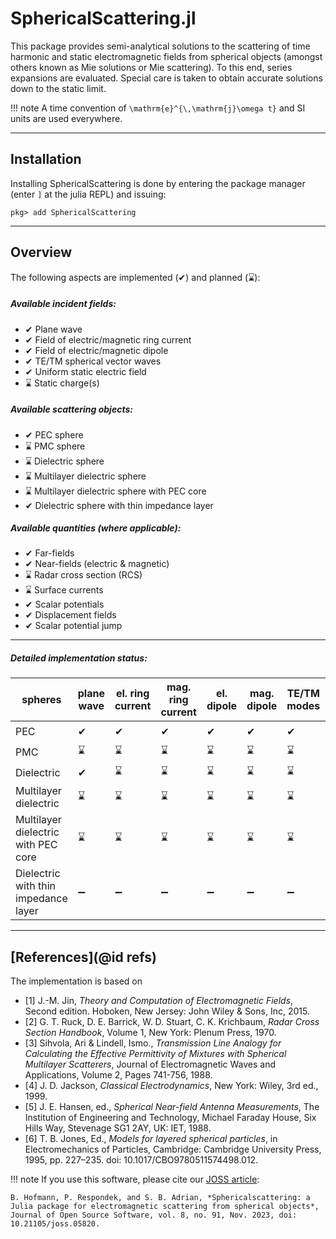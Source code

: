
# SphericalScattering.jl

This package provides semi-analytical solutions to the scattering of time harmonic and static electromagnetic fields from spherical objects (amongst others known as Mie solutions or Mie scattering). 
To this end, series expansions are evaluated. Special care is taken to obtain accurate solutions down to the static limit.

!!! note
    A time convention of ``\mathrm{e}^{\,\mathrm{j}\omega t}`` and SI units are used everywhere.


---
## Installation

Installing SphericalScattering is done by entering the package manager (enter `]` at the julia REPL) and issuing:

```
pkg> add SphericalScattering 
```


---
## Overview

The following aspects are implemented (✔) and planned (⌛):

##### Available incident fields:
- ✔ Plane wave
- ✔ Field of electric/magnetic ring current
- ✔ Field of electric/magnetic dipole
- ✔ TE/TM spherical vector waves
- ✔ Uniform static electric field
- ⌛ Static charge(s)

##### Available scattering objects:
- ✔ PEC sphere
- ⌛ PMC sphere
- ⌛ Dielectric sphere 
- ⌛ Multilayer dielectric sphere 
- ⌛ Multilayer dielectric sphere with PEC core 
- ✔ Dielectric sphere with thin impedance layer

##### Available quantities (where applicable):
- ✔ Far-fields
- ✔ Near-fields (electric & magnetic)
- ⌛ Radar cross section (RCS)
- ⌛ Surface currents
- ✔ Scalar potentials 
- ✔ Displacement fields 
- ✔ Scalar potential jump 

---
##### Detailed implementation status:

| spheres                              | plane wave | el. ring current | mag. ring current | el. dipole | mag. dipole | TE/TM modes | uniform static field | static charge(s) |
|--------------------------------------|------------|------------------|-------------------|------------|-------------|-------------|----------------------|------------------|
| PEC                                  |      ✔     |        ✔         |         ✔         |      ✔     |       ✔     |      ✔      |           ✔          |        ⌛         |
| PMC                                  |      ⌛     |        ⌛         |         ⌛         |      ⌛     |       ⌛     |      ⌛      |           ⌛          |        ⌛        |
| Dielectric                           |      ✔     |        ⌛         |         ⌛         |      ⌛     |       ⌛     |      ⌛      |           ✔          |        ⌛        |
| Multilayer dielectric                |      ⌛     |        ⌛         |         ⌛         |      ⌛     |       ⌛     |      ⌛      |           ✔          |        ⌛        |
| Multilayer dielectric with PEC core  |      ⌛     |        ⌛         |         ⌛         |      ⌛     |       ⌛     |      ⌛      |           ✔          |        ⌛        |
| Dielectric with thin impedance layer |      ➖     |        ➖         |         ➖         |      ➖     |       ➖    |      ➖      |           ✔          |        ➖        |




---
## [References](@id refs)

The implementation is based on
- [1] J.-M. Jin, *Theory and Computation of Electromagnetic Fields*, Second edition. Hoboken, New Jersey: John Wiley & Sons, Inc, 2015.
- [2] G. T. Ruck, D. E. Barrick, W. D. Stuart, C. K. Krichbaum, *Radar Cross Section Handbook*, Volume 1, New York: Plenum Press, 1970.
- [3] Sihvola, Ari & Lindell, Ismo., *Transmission Line Analogy for Calculating the Effective Permittivity of Mixtures with Spherical Multilayer Scatterers*, Journal of Electromagnetic Waves and Applications, Volume 2, Pages 741-756, 1988.
- [4] J. D. Jackson, *Classical Electrodynamics*, New York: Wiley, 3rd ed., 1999.
- [5] J. E. Hansen, ed., *Spherical Near-field Antenna Measurements*, The Institution of Engineering and Technology, Michael Faraday House, Six Hills Way, Stevenage SG1 2AY, UK: IET, 1988.
- [6] T. B. Jones, Ed., *Models for layered spherical particles*, in Electromechanics of Particles, Cambridge: Cambridge University Press, 1995, pp. 227–235. doi: 10.1017/CBO9780511574498.012.

!!! note
    If you use this software, please cite our [JOSS article](https://doi.org/10.21105/joss.05820):

    B. Hofmann, P. Respondek, and S. B. Adrian, *Sphericalscattering: a Julia package for electromagnetic scattering from spherical objects*, Journal of Open Source Software, vol. 8, no. 91, Nov. 2023, doi: 10.21105/joss.05820.